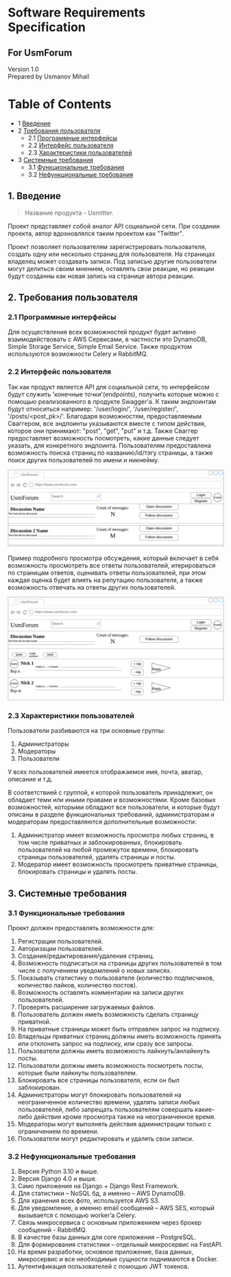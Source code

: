 # Software Requirements Specification
## For UsmForum

Version 1.0  
Prepared by Usmanov Mihail    

Table of Contents
=================
* 1 [Введение](#1-introduction)
* 2 [Требования пользователя](#2-требования-пользователя)
  * 2.1 [Программные интерфейсы](#21-программные-интерфейсы)
  * 2.2 [Интерфейс пользователя](#22-интерфейс-пользователя)
  * 2.3 [Характеристики пользователей](#23-характеристики-пользователей)
* 3 [Системные требования](#3-системные-требования)
  * 3.1 [Функциональные требования](#31-функциональные-требования)
  * 3.2 [Нефункциональные требования](#32-нефункциональные-требования)

## 1. Введение
> Название продукта - UsmItter.

Проект представляет собой аналог API социальной сети. При создании проекта, автор вдохновлялся таким проектом как "Twitter".

Проект позволяет пользователям зарегистрировать пользователя, создать одну или несколько страниц для пользователя.
На страницах владелец может создавать записи. Под записью другие пользователи могут делиться своим мнением, оставлять свои реакции, но реакции будут созданны как новая запись на странице автора реакции.

## 2. Требования пользователя

### 2.1 Программные интерфейсы
Для осуществления всех возможностей продукт будет активно взаимодействовать с AWS Сервисами, в частности это DynamoDB, Simple Storage Service, Simple Email Service. Также продуктом используются возможности Celery и RabbitMQ.

### 2.2 Интерфейс пользователя
Так как продукт является API для социальной сети, то интерфейсом будут служить 'конечные точки'(endpoints), получить которые можно с помощью реализованного в продукте Swagger'a. К таким эндпоинтам будут относиться например: '/user/login/', '/user/register/', '/posts/<post_pk>/'. Благодаря возможностям, предоставляемым Сваггером, все эндпоинты указываются вместе с типом действия, которое они принимают: "post", "get", "put" и т.д. Также Сваггер предоставляет возможность посмотреть, какие данные следует указать, для конкретного эндпоинта. 
Пользователям предоставлена возможность поиска страниц по названию/id/тэгу страницы, а также поиск других пользователей по имени и никнейму.

![alt Main menu](illustrations/Illustration.png "Main menu")

Пример подробного просмотра обсуждения, который включает в себя возможность просмотреть все ответы пользователей, итерироваться по страницам ответов, оценивать ответы пользователей, при этом каждая оценка будет влиять на репутацию пользователя, а также возможность отвечать на ответы других пользователей.

![alt Opened discussion](illustrations/discussion.png "Opened discussion")

### 2.3 Характеристики пользователей
Пользователи разбиваются на три основные группы:
1. Администраторы
2. Модераторы
3. Пользователи

У всех пользователей имеется отображаемое имя, почта, аватар, описание и т.д.

В соответствией с группой, к которой пользователь принадлежит, он обладает теми или иными правами и возможностями. 
Кроме базовых возможностей, которыми обладают все пользователи, и которые будут описаны в разделе функциональных требований, администраторам и модераторам предоставляются дополнительные возможности:
1) Администратор имеет возможность просмотра любых страниц, в том числе приватных и заблокированных, блокировать пользователей на любой промежуток времени, блокировать страницы пользователей, удалять страницы и посты.
2) Модератор имеет возможность просмотреть приватные страницы, блокировать страницы и удалять посты.


## 3. Системные требования

### 3.1 Функциональные требования
Проект должен предоставлять возможности для:
1. Регистрации пользователей.
2. Авторизации пользователей.
3. Создания/редактирования/удаления страниц.
4. Возможность подписаться на страницы других пользователей в том числе с получением уведомлений о новых записях.
5. Показывать статистику о пользователе (количество подписчиков, количество лайков, количество постов).
6. Возможность оставлять комментарии на записи других пользователей.
7. Проверять расширение загружаемых файлов.
8. Пользователь должен иметь возможность сделать страницу приватной.
9. На приватные страницы может быть отправлен запрос на подписку.
10. Владельцы приватных страниц должны иметь возможность принять или отклонить запрос на подписку, или сразу все запросы.
11. Пользователи должны иметь возможность лайкнуть/анлайкнуть посты.
12. Пользователи должны иметь возможность посмотреть посты, которые были лайкнуты пользователем.
13. Блокировать все страницы пользователя, если он был заблокирован.
14. Администраторы могут блокировать пользователей на неограниченное количество времени, удалять записи любых пользователей, либо запрещать пользователям совершать какие-либо действия кроме просмотра также на неограниченное время.
15. Модераторы могут выполнять действия администрации только с ограничением по времени.
16. Пользователи могут редактировать и удалять свои записи.

### 3.2 Нефункциональные требования
1. Версия Python 3.10 и выше.
2. Версия Django 4.0 и выше.
3. Само приложение на Django + Django Rest Framework.
4. Для статистики – NoSQL бд, а именно – AWS DynamoDB.
5. Для хранения всех фото, используется AWS S3.
6. Для уведомление, а именно email сообщений – AWS SES, который вызывается с помощью worker’a Celery.
7. Связь микросервиса с основным приложением через брокер сообщений - RabbitMQ.
8. В качестве базы данных для core приложения – PostgreSQL.
9. Для формирования статистики – отдельный микросервис на FastAPI.
10. На время разработки, основное приложение, база данных, микросервис и все необходимые сущности поднимаются в Docker.
11. Аутентификация пользователей с помощью JWT токенов.
